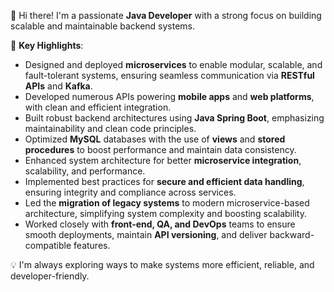👋 Hi there! I'm a passionate **Java Developer** with a strong focus on building scalable and maintainable backend systems.

🔧 **Key Highlights**:

* Designed and deployed **microservices** to enable modular, scalable, and fault-tolerant systems, ensuring seamless communication via **RESTful APIs** and **Kafka**.
* Developed numerous APIs powering **mobile apps** and **web platforms**, with clean and efficient integration.
* Built robust backend architectures using **Java Spring Boot**, emphasizing maintainability and clean code principles.
* Optimized **MySQL** databases with the use of **views** and **stored procedures** to boost performance and maintain data consistency.
* Enhanced system architecture for better **microservice integration**, scalability, and performance.
* Implemented best practices for **secure and efficient data handling**, ensuring integrity and compliance across services.
* Led the **migration of legacy systems** to modern microservice-based architecture, simplifying system complexity and boosting scalability.
* Worked closely with **front-end, QA, and DevOps** teams to ensure smooth deployments, maintain **API versioning**, and deliver backward-compatible features.

💡 I'm always exploring ways to make systems more efficient, reliable, and developer-friendly.

<!---
SAUBHAGYA08-developer/SAUBHAGYA08-developer is a ✨ special ✨ repository because its `README.md` (this file) appears on your GitHub profile.
You can click the Preview link to take a look at your changes.
--->
